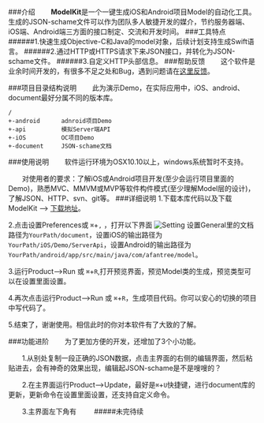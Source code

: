 ## 
###介绍
　　**ModelKit**是一个一键生成iOS和Android项目Model的自动化工具。生成的JSON-schame文件可以作为团队多人敏捷开发的媒介，节约服务器端、iOS端、Android端三方面的接口制定、交流和开发时间。
###工具特点
######1.快速生成Objective-C和Java的model对象，后续计划支持生成Swift语言。
######2.通过HTTP或HTTPS请求下来JSON接口，并转化为JSON-schame文件。
######3.自定义HTTP头部信息。
###帮助反馈
　　这个软件是业余时间开发的，有很多不足之处和Bug，遇到问题请在[这里反馈](https://github.com/modelkit/modelkit/issues)。

###项目目录结构说明
　　此为演示Demo，在实际应用中，iOS、android、document最好分属不同的版本库。

    /
    +-android      adnroid项目Demo
	+-api          模拟Server端API
	+-iOS          OC项目Demo
	+-document     JSON-schame文档

###使用说明
　　软件运行环境为OSX10.10以上，windows系统暂时不支持。

　　对使用者的要求：了解iOS或Android项目开发(至少会运行项目里面的Demo)，熟悉MVC、MMVM或MVP等软件构件模式(至少理解Model层的设计)，了解JSON、HTTP、svn、git等。
###详细说明
1.下载本库代码以及下载ModelKit --> [下载地址](https://modelkit.github.io)。

2.点击设置Preferences或 <code>⌘</code>+<code>,</code> ，打开以下界面
![Setting](http://modelkit.github.io/res/setting.png)
设置General里的文档路径为<code>YourPath/document</code>，设置iOS的输出路径为<code>YourPath/iOS/Demo/ServerApi</code>，设置Android的输出路径为<code>YourPath/android/app/src/main/java/com/afantree/model</code>。

3.运行Product-->Run 或 <code>⌘</code>+<code>R</code>,打开预览界面，预览Model类的生成，预览类型可以在设置里面设置。

4.再次点击运行Product-->Run 或 <code>⌘</code>+<code>R</code>，生成项目代码。你可以安心的切换的项目中写代码了。

5.结束了，谢谢使用。相信此时的你对本软件有了大致的了解。

###功能进阶
　　为了更加方便的开发，还增加了3个小功能。

　　1.从别处复制一段正确的JSON数据，点击主界面的右侧的编辑界面，然后粘贴进去，会有神奇的效果出现，编辑起JSON-schame是不是嗖嗖的？

　　2.在主界面运行Product-->Update，最好是<code>⌘</code>+<code>U</code>快捷键，进行document库的更新，更新命令在设置里面设置，还支持自定义命令。


　　3.主界面左下角有
　　
#####未完待续

